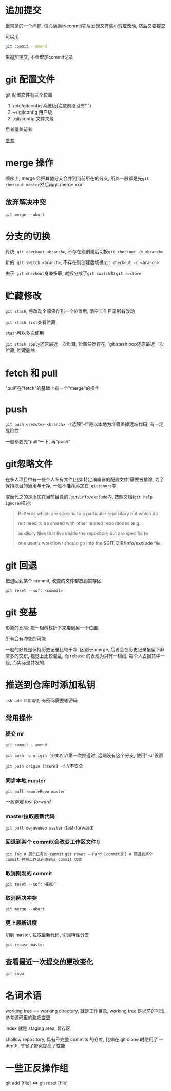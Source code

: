 # 追加提交

很常见的一个问题, 信心满满地commit完后发现又有些小瑕疵改动, 然后又要提交

可以用

```bash
git commit --amend
```

来追加提交, 不会增加commit记录

# git 配置文件

git 配置文件有三个位置

1. /etc/gitconfig 系统级(注意前缀没有".")
2. ~/.gitconfig 用户级
3. .git/config 文件夹级

后者覆盖前者

[参考](https://git-scm.com/book/zh/v2/%E8%B5%B7%E6%AD%A5-%E5%88%9D%E6%AC%A1%E8%BF%90%E8%A1%8C-Git-%E5%89%8D%E7%9A%84%E9%85%8D%E7%BD%AE)

# merge 操作

顺序上, merge 会把其他分支合并到当前所在的分支, 所以一般都是先`git checkout master`然后再git merge xxx`

## 放弃解决冲突

`git merge --abort`

# 分支的切换

传统: `git checkout <branch>`, 不存在则创建后切换`git checkout -b <branch>`

新的: `git switch <branch>`, 不存在则创建后切换`git checkout -c <branch>`

由于` git checkout`身兼多职, 就拆分成了`git switch`和 `git restore`

# 贮藏修改

`git stash`, 将改动全部保存到一个位置后, 清空工作目录所有改动

`git stash list`查看贮藏

`stash`可以多次使用

`git stash apply`还原最近一次贮藏, 贮藏任然存在, `git stash pop还原最近一次贮藏, 贮藏删除

# fetch 和 pull

"pull"在"fetch"的基础上有一个"merge"的操作

# push

`git push <remote> <branch> -f`选项"-f"是以本地为准覆盖掉远端代码, 有一定危险性

一般都要先"pull"一下, 再"push"

# git忽略文件

在多人项目中有一些个人专有文件(比如特定编辑器的配置文件)需要被排除, 为了保持项目的通用与干净, 一般不推荐添加在`.gitignore`中.

取而代之的是添加在当前目录的`.git/info/exclude`内, 按照文档(`git help ignore`)描述:

> Patterns which are specific to a particular repository but which do
>
> not need to be shared with other related repositories (e.g.,
>
> auxiliary files that live inside the repository but are specific to
>
> one user's workflow) should go into the **$GIT_DIR/info/exclude** file.

# git 回退

把退回到某个 commit, 改变的文件都放到暂存区

`git reset --soft <commit>`

# git 变基

形象的比喻: 把一根树杈折下来接到另一个位置.

所有会有冲突的可能

一般的好处是保持历史记录比较干净, 区别于 merge, 后者会在历史记录里留下非常多的交织, 视觉上比较混乱. 而 rebase 的表现为只有一根线, 每个人占据其中一段, 而实际是并发的.

# 推送到仓库时添加私钥

`ssh-add 私钥路径`, 有密码需要输密码

## 常用操作

### 提交 mr

`git commit --amend`

`git push -u origin [分支名]`//第一次推送时, 远端没有这个分支, 使用"-u"设置

`git push origin [分支名] -f` //不安全

### 同步本地 master

`git pull remoteRepo master`

*一般都是 fast forward*

### master拉取最新代码

`git pull dejavuWeb master`
(fast-forward)

### 回退到某个 commit(会改变工作区文件!)

`git log # 展示已有的 commit`
`git reset --hard [commitID] # 回退到某个 commit 并将工作区还原到该 commit 状态`

### 取消刚刚的 commit

`git reset --soft HEAD^`

### 取消解决冲突

`git merge --abort`

### 更上最新进度

切到 master, 拉取最新代码, 切回特性分支

`git rebase master`

## 查看最近一次提交的更改变化

`git show`

# 名词术语

working tree == working directory, 就是工作目录, working tree 是以前的叫法, 参考源码里的[称呼变更](https://github.com/git/git/commit/89aef71d0eb5b5e06216c2efbba76cffe17679f7)

index 就是 staging area, 暂存区

shallow repository, 具有不完整 commits 的仓库, 比如在 git clone 时使用了 --depth, 节省了带宽提高了性能

# 一些正反操作组

git add [file] <=> git reset [file]


